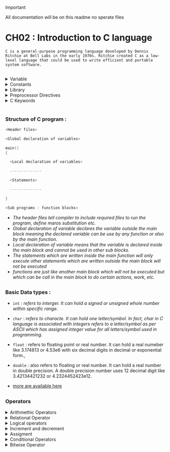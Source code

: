 > [!IMPORTANT]
> All documentation will be on this readme no sperate files

# CH02 : Introduction to C language 

`C is a general-purpose programming language developed by Dennis Ritchie at Bell Labs in the early 1970s. Ritchie created C as a low-level language that could be used to write efficient and portable system software.`

##

<details>
  <summary>
    Variable  
  </summary>
  
- `A variable is an identifier or a name which is used to refer a value and this value varies or changes during the program execution.`<br>
*example* : *name = tomba , surname = laisharam, age=25*
- `How to declare a variable in C ?`
  - We use a data type specifier along with the variable
     - e.g : `int age ;` , *int is a data type for interger and age is the name of variable*
- `Two types of Variable` :
  - `Global Variable` : *Variable which are declared outside the main function block, and they can be used in the main program block and sub program block like functions.*
  - `Local Variable `: *Variable which are declared inside the main function block, and they are used only in the block in which they are declared. Sub programs or functions can also have local variable.*
- `Initialization and Assignment`

  - `Initialization`: *When we declare a variable and give it a value at the same time, it's called initialization.*
    - **Example**: 
      ```c
      int age = 32;
      ```
      We declare an integer variable named `age` and assign it the value 32 at the same time.

  - `Assignment`: *When we give a new value to an already declared variable, it's called assignment.*
    - **Example**: 
      ```c
      age = 25;
      ```
      The variable `age` was already initialized with the value 32, and now we are updating it to 25.

    - Assignment is not limited to changing values. If a variable was declared but not initialized, we can assign a value to it later.
      - **Example**:
        ```c
        int age;     // Declaration without initialization
        age = 30;    // Assignment after declaration
        ```
</details>

<details>
  <summary>
    Constants
  </summary>

- `Constant : Any unchanged value in a program during program execution is called a constant .`
  
- `Different Types of Constant `:
  
    - `Numeric Constants` :
      
        - 1.`Interger Constant `: *An interger constant is a signed or unsigned whole number.*
          - e.g `-24, 52, 102`
            
        - 2.`Real or Floating Point Constant` : *Any signed or unsigned number with fractional part is called real or floating point constant*
            - e.g `3.14, 0.234, 0.42e-32`
              
    - `String or Character constant` :
      
        - 1.`Single character string constant` : *Any letter or character enclosed in single apostrophe is called single character sting constant*
            - e.g `'h', 'a' , '+'`
              
        - 2.`String of characters constant` : *Any string of characters consisting of letters, digits, and symbols enclosed in double quotes is called string of characters constant*
            - e.g `"letters", "number02" , "person+name+$`
              
</details>

<details>

<summary>
  Library
</summary>

- `Library` :  *A library in C is a collection of pre-compiled functions and routines that can be used in programs to perform common tasks, such as input/output, string handling, or math operations.*

-  `Common Librarys`:

      - `stdio.h` : *provides function and others assets for input/output*

      - `conio.h` : *short for console input output , is a library used by some older compilers like TURBOC++ compiler, that provide functions like getch,clrscr,etc but it's a outdated library*
    
      - `math.h` : *provides mathematical funtions to perform mathematical calculations , funcitons include sqrt, pow,etc*
    
      - `string.h` : *provide funtions for manipilating strings in c , functions include strcpy,strcmp,strlen ,etc*

      - `stdlib.h` : *provides system related functions , like malloc,calloc,free for dynaminc memory allocation*
 
> Sometimes Programmers write their own librarys for their specific needs

</details>

<details>
<summary>Preprocessor Directives</summary>

- `Preprocessor directives in C are instructions that are processed by the C preprocessor before the actual compilation of the program begins. These directives begin with the symbol # and are used to include files, define constants or macros, and control the compilation process conditionally.`
  
- `Types of Preprocessor directives` :
  - 1. `File Inclusion` :  *Used to include contents of another file , `syntax : #include <file>`*

  - 2. `Macro Definition` : *Used to define symbolic constant or macro , `example : #define MONTH 30`*

  - [more are available here](https://www.geeksforgeeks.org/cc-preprocessors/) 
  
</details>

<details>
  <summary>
    C Keywords 
  </summary>

`There are 32 available Keywords in C (version C98/C90)`

```c
auto        break       case        char        const
continue    default     do          double      else
enum        extern      float       for         goto
if          int         long        register    return
short       signed      sizeof      static      struct
switch      typedef     union       unsigned    void
volatile    while
```

  
</details>


#


### Structure of C program :
```c
<Header files>

<Global declaration of variables>

main()
{

  <Local declaration of variables>

  --------------

  <Statements>

  --------------

}

<Sub programs - function blocks>
```

- *The header files tell compiler to include required files to run the program, define maros substitution etc.*
- *Global declaration of variable declares the variable outside the main block meaning the declared variable can be use by any function or also by the main function.*
- *Local declaration of variable means that the variable is declared inside the main block and cannot be used in other sub blocks.*
- *The statements which are written inside the main function will only execute other statements which are written outside the main block will not be executed*
- *functions are just like another main block which will not be executed but which can be call in the main block to do certain actions, work, etc.*

##

### Basic Data types :

- `int` : *refers to interger. It can hold a signed or unsigned whole number within specific range.*
  
- `char` : *refers to characte. It can hold one letter/symbol. In fact, char in C language is associated with integers refers to a letter/symbol as per ASCII which has assigned integer value for all letters/symbol used in programming.*
  
- `float` : refers to floating point or real number. It can hold a real numeber like 3.174813 or 4.53e6 with six decimal digits in decimal or exponential form.,

- `double` : also refers to floating or real number. It can hold a real number in double precision. A double precision number uses 12 decimal digit like 3.42134421232 or 4.2324452423e12.

- [more are available here](https://www.geeksforgeeks.org/data-types-in-c/)

## 

### Operators 

<details>
  <summary>
    Arithmethic Operators 
  </summary>
  
- `+ : addition` , *1 + 1 = 2* 
- `- : substraction`, *2 - 1 = 1*
- `* : multiplication`, *2 * 3 = 6*
- `/ : division`, *8 / 2 = 4*

</details>

<details>
  <summary>
    Relational Operator
  </summary>

- `< : less than` : *5 < 2 : FALSE*

- `> : greater than` : *5 > 2 : TRUE*

- `<= : less than or equal to` : *5 <= 2 : FALSE*

- `>= : greater than or equal to` : *5 >= 2 : TRUE*

- `== : equal to` : *5 == 2 : FALSE* or *5 == 5 : TRUE*

- `!= : not equal to` : *5 != 2 : TRUE*

</details>

<details>
  <summary>
    Logical operators
  </summary>


-`&& : AND` : Returns TRUE if all the given condition or statement are true , if any statement is false , it will always return FALSE <br> *e.g (5<2) && (5>2) : FALSE*

-`|| : OR` : Return TRUE if any of the given condition or statement are true, if none of the condition is TRUE , it will always return FALSE <br> *e.g (5<2) || (5>3) : TRUE*  

-`! : NOT` : Return TRUE if the condition is FALSE , if the condtion is TRUE , it will always return FALSE <br> *e.g !(5<2) : TRUE*


`TRUTH TABLE FOR AND(&&)`


| `OPERAND 1` | `OPERAND 2` | `RESULT` |
| -- | -- | -- |
| `true` | `true` | `true` |
| `true` | `false` | `false` | 
| `false` | `true` | `false` |
| `false` | `false` | `false` |


`TRUTH TABLE FOR OR(||)`


| `OPERAND 1` | `OPERAND 2` | `RESULT` |
| -- | -- | -- |
| `true` | `true` | `true` |
| `true` | `false` | `true` | 
| `false` | `true` | `true` |
| `false` | `false` | `false` |


`TRUTH TABLE FOR NOT(!)`

| `OPERAND` | `RESULT` |
| -- | -- |
| `true` |  `false` |
| `false` | `true` | 

</details>

<details>
  <summary>
    Increment and decrement 
  </summary>


### In the C programming language, increment and decrement are operators that are used to increase or decrease the value of a variable by 1, respectively.

## Increment

The increment operator in C is represented by the `++` symbol. It can be used in two ways:

1. **Pre-increment**: `++variable`
   - The value of the variable is incremented by 1 before it is used in the expression.
   - Example: `x = ++y;` (first increments `y` by 1, then assigns the new value of `y` to `x`)

2. **Post-increment**: `variable++`
   - The value of the variable is used in the expression first, and then it is incremented by 1.
   - Example: `x = y++;` (first assigns the current value of `y` to `x`, then increments `y` by 1)

## Decrement

The decrement operator in C is represented by the `--` symbol. It can also be used in two ways:

1. **Pre-decrement**: `--variable`
   - The value of the variable is decremented by 1 before it is used in the expression.
   - Example: `x = --y;` (first decrements `y` by 1, then assigns the new value of `y` to `x`)

2. **Post-decrement**: `variable--`
   - The value of the variable is used in the expression first, and then it is decremented by 1.
   - Example: `x = y--;` (first assigns the current value of `y` to `x`, then decrements `y` by 1)

Here's an example to illustrate the difference between pre-increment/decrement and post-increment/decrement:

```c
int x = 5;
int y = 10;

// Pre-increment
x = ++y; // x = 11, y = 11

// Post-increment
x = y++; // x = 11, y = 12

// Pre-decrement
x = --y; // x = 11, y = 11

// Post-decrement
x = y--; // x = 12, y = 11
```
  
</details>

<details>
  <summary>
    Assigment
  </summary>


In C programming, assignment operators are used to assign values to variables. The most common assignment operator is the equal sign (=), but there are several compound assignment operators that combine an arithmetic operation with assignment. Here's a brief explanation of some of these operators, along with examples in C code format.

Simple Assignment (=)
Assigns the value on the right to the variable on the left.

```c
int x = 10;  // x is now 10
```

Addition Assignment (+=)
Adds the right operand to the left operand and assigns the result to the left operand.

```c
int x = 10;
x += 5;  // x is now 15 (10 + 5)
```

Subtraction Assignment (-=)
Subtracts the right operand from the left operand and assigns the result to the left operand.

```c
int x = 10;
x -= 3;  // x is now 7 (10 - 3)
```

Multiplication Assignment (*=)
Multiplies the left operand by the right operand and assigns the result to the left operand.

```c
int x = 10;
x *= 2;  // x is now 20 (10 * 2)
```

Division Assignment (/=)
Divides the left operand by the right operand and assigns the result to the left operand.

```c
int x = 10;
x /= 2;  // x is now 5 (10 / 2)
```

Modulus Assignment (%=)
Takes the modulus using the left operand and the right operand and assigns the result to the left operand.

```c
int x = 10;
x %= 3;  // x is now 1 (10 % 3)
```

Bitwise AND Assignment (&=)
Performs a bitwise AND operation on the left operand and the right operand and assigns the result to the left operand.

```c

int x = 0b1010;
x &= 0b1100;  // x is now 0b1000 (0b1010 & 0b1100)
```

Bitwise OR Assignment (|=)
Performs a bitwise OR operation on the left operand and the right operand and assigns the result to the left operand.

```c

int x = 0b1010;
x |= 0b0011;  // x is now 0b1011 (0b1010 | 0b0011)
```

Bitwise XOR Assignment (^=)
Performs a bitwise XOR operation on the left operand and the right operand and assigns the result to the left operand.


```c

int x = 0b1010;
x ^= 0b0101;  // x is now 0b1111 (0b1010 ^ 0b0101)
```

These compound assignment operators provide a shorthand way to update the value of a variable based on its current value. They are widely used in C programming to make code more concise and readable.
  
</details>


<details>

<summary>
  Conditional Operators
</summary>
<br>

Conditional Operator or Ternary operator is used to check a condition and select a value of the condition depending on the value of the condition.
It's just a shorter version of if-else statement completed in one line. 

- `Ternary operator in c` : *syntax :* `(condition)? value 1 : value 2 ;`,
- If the condition is *TRUE* it will execute the `value 1` and if the condition is *FALSE* it will execute the `value 2`.

<br>

`Comparision Ternary and if-else operator :`

<br>

`Ternary`

```c
int a = 10 ;
int b = 15 ;
int big;

big = (a>b)? a : b ; 
```

<br>

`If-else`

```c
int a = 10;
int b = 15;
int big;

if (a>b){
big = a;
}
else {
big = b;
}
```

</details>


<details>
<summary>
  Bitwise Operator
</summary>

>Recommanded not to focus much on these as they are for advance programmers who manages data at bit level<br>
>Some Research on Binary numbers and Base 2 number system will help understand these better ! 

## 🔹 What Are Bitwise Operators?

Bitwise operators work on **individual bits** (0s and 1s) of integer values.  
They perform operations at the binary level.

---

## 🔹 Why Use Bitwise Operators?

They are useful for:
- Low-level hardware programming
- Efficient memory or flag manipulation
- Performance optimization

---

## 🔹 Bitwise Operators in C

| Operator | Name         | Description                                                |
|----------|--------------|------------------------------------------------------------|
| `&`      | AND          | 1 if **both bits** are 1                                   |
| `|`      | OR           | 1 if **at least one** bit is 1                             |
| `^`      | XOR          | 1 if **only one** of the bits is 1                         |
| `~`      | NOT          | **Flips** all bits (0 becomes 1, and 1 becomes 0)          |
| `<<`     | Left Shift   | Shifts bits **left**, fills 0s on the right                |
| `>>`     | Right Shift  | Shifts bits **right**, removes bits from the end           |

---

## 🔹 Example in C

```c
#include <stdio.h>

int main() {
    int a = 5;   // Binary: 00000101
    int b = 3;   // Binary: 00000011

    printf("a & b = %d\n", a & b);  // 00000001 -> 1
    printf("a | b = %d\n", a | b);  // 00000111 -> 7
    printf("a ^ b = %d\n", a ^ b);  // 00000110 -> 6
    printf("~a = %d\n", ~a);        // In 8-bit: 11111010 -> -6 (2's complement)
    printf("a << 1 = %d\n", a << 1); // 00001010 -> 10
    printf("a >> 1 = %d\n", a >> 1); // 00000010 -> 2

    return 0;
}
```

---

## 🔹 Quick Bit Reference

```text
a = 5  = 00000101
b = 3  = 00000011

a & b  = 00000001 = 1
a | b  = 00000111 = 7
a ^ b  = 00000110 = 6
~a     = 11111010 = -6 (in 2's complement)
a << 1 = 00001010 = 10
a >> 1 = 00000010 = 2
```

---

## ✅ Summary

- Bitwise operators allow direct manipulation of bits.
- Very useful in system programming, flags, compression, and more.


</details>








